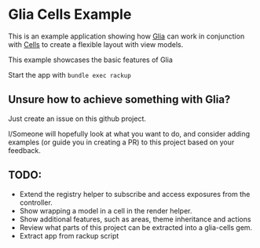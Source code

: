 # Glia Cells Example

This is an example application showing how [Glia](https://github.com/danelowe/glia) can work 
in conjunction with [Cells](https://github.com/apotonick/cells) to create a flexible layout with view models. 

This example showcases the basic features of Glia

Start the app with `bundle exec rackup`

## Unsure how to achieve something with Glia?
Just create an issue on this github project. 

I/Someone will hopefully look at what you want to do, and consider adding examples (or guide you in creating a PR)
to this project based on your feedback. 

## TODO:

* Extend the registry helper to subscribe and access exposures from the controller. 
* Show wrapping a model in a cell in the render helper.
* Show additional features, such as areas, theme inheritance and actions
* Review what parts of this project can be extracted into a glia-cells gem.
* Extract app from rackup script